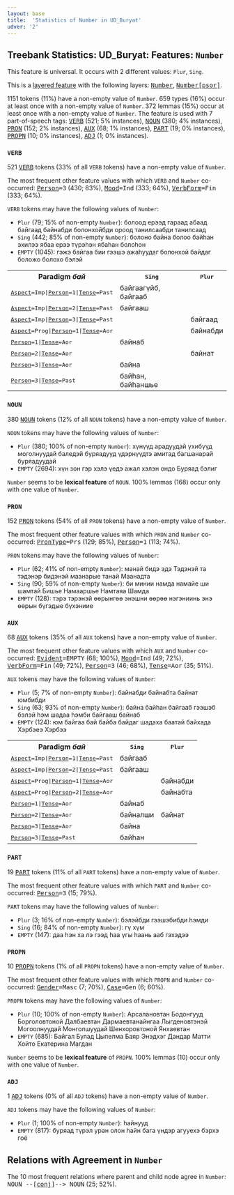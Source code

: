 ```yaml
---
layout: base
title:  'Statistics of Number in UD_Buryat'
udver: '2'
---
```


## Treebank Statistics: UD_Buryat: Features: `Number`

This feature is universal.
It occurs with 2 different values: `Plur`, `Sing`.

This is a <a href="../../u/overview/feat-layers.html">layered feature</a> with the following layers: <tt><a href="bxr-feat-Number.html">Number</a></tt>, <tt><a href="bxr-feat-Number-psor.html">Number[psor]</a></tt>.

1151 tokens (11%) have a non-empty value of `Number`.
659 types (16%) occur at least once with a non-empty value of `Number`.
372 lemmas (15%) occur at least once with a non-empty value of `Number`.
The feature is used with 7 part-of-speech tags: <tt><a href="bxr-pos-VERB.html">VERB</a></tt> (521; 5% instances), <tt><a href="bxr-pos-NOUN.html">NOUN</a></tt> (380; 4% instances), <tt><a href="bxr-pos-PRON.html">PRON</a></tt> (152; 2% instances), <tt><a href="bxr-pos-AUX.html">AUX</a></tt> (68; 1% instances), <tt><a href="bxr-pos-PART.html">PART</a></tt> (19; 0% instances), <tt><a href="bxr-pos-PROPN.html">PROPN</a></tt> (10; 0% instances), <tt><a href="bxr-pos-ADJ.html">ADJ</a></tt> (1; 0% instances).

### `VERB`

521 <tt><a href="bxr-pos-VERB.html">VERB</a></tt> tokens (33% of all `VERB` tokens) have a non-empty value of `Number`.

The most frequent other feature values with which `VERB` and `Number` co-occurred: <tt><a href="bxr-feat-Person.html">Person</a></tt><tt>=3</tt> (430; 83%), <tt><a href="bxr-feat-Mood.html">Mood</a></tt><tt>=Ind</tt> (333; 64%), <tt><a href="bxr-feat-VerbForm.html">VerbForm</a></tt><tt>=Fin</tt> (333; 64%).

`VERB` tokens may have the following values of `Number`:

* `Plur` (79; 15% of non-empty `Number`): болоод ерээд гараад абаад байгаад байнабди болонхойбди ороод танилсаабди танилсаад
* `Sing` (442; 85% of non-empty `Number`): болоно байна болоо байһан эхилээ ябаа ерээ түрэһэн ябаһан болоһон
* `EMPTY` (1045): гэжэ байгаа бии гээшэ ажаһуудаг болонхой байдаг боложо болохо бэлэй

<table>
  <tr><th>Paradigm <i>бай</i></th><th><tt>Sing</tt></th><th><tt>Plur</tt></th></tr>
  <tr><td><tt><tt><a href="bxr-feat-Aspect.html">Aspect</a></tt><tt>=Imp</tt>|<tt><a href="bxr-feat-Person.html">Person</a></tt><tt>=1</tt>|<tt><a href="bxr-feat-Tense.html">Tense</a></tt><tt>=Past</tt></tt></td><td>байгаагүйб, байгааб</td><td></td></tr>
  <tr><td><tt><tt><a href="bxr-feat-Aspect.html">Aspect</a></tt><tt>=Imp</tt>|<tt><a href="bxr-feat-Person.html">Person</a></tt><tt>=2</tt>|<tt><a href="bxr-feat-Tense.html">Tense</a></tt><tt>=Past</tt></tt></td><td>байгааш</td><td></td></tr>
  <tr><td><tt><tt><a href="bxr-feat-Aspect.html">Aspect</a></tt><tt>=Imp</tt>|<tt><a href="bxr-feat-Person.html">Person</a></tt><tt>=3</tt>|<tt><a href="bxr-feat-Tense.html">Tense</a></tt><tt>=Past</tt></tt></td><td></td><td>байгаад</td></tr>
  <tr><td><tt><tt><a href="bxr-feat-Aspect.html">Aspect</a></tt><tt>=Prog</tt>|<tt><a href="bxr-feat-Person.html">Person</a></tt><tt>=1</tt>|<tt><a href="bxr-feat-Tense.html">Tense</a></tt><tt>=Aor</tt></tt></td><td></td><td>байнабди</td></tr>
  <tr><td><tt><tt><a href="bxr-feat-Person.html">Person</a></tt><tt>=1</tt>|<tt><a href="bxr-feat-Tense.html">Tense</a></tt><tt>=Aor</tt></tt></td><td>байнаб</td><td></td></tr>
  <tr><td><tt><tt><a href="bxr-feat-Person.html">Person</a></tt><tt>=2</tt>|<tt><a href="bxr-feat-Tense.html">Tense</a></tt><tt>=Aor</tt></tt></td><td></td><td>байнат</td></tr>
  <tr><td><tt><tt><a href="bxr-feat-Person.html">Person</a></tt><tt>=3</tt>|<tt><a href="bxr-feat-Tense.html">Tense</a></tt><tt>=Aor</tt></tt></td><td>байна</td><td></td></tr>
  <tr><td><tt><tt><a href="bxr-feat-Person.html">Person</a></tt><tt>=3</tt>|<tt><a href="bxr-feat-Tense.html">Tense</a></tt><tt>=Past</tt></tt></td><td>байһан, байһаншье</td><td></td></tr>
</table>

### `NOUN`

380 <tt><a href="bxr-pos-NOUN.html">NOUN</a></tt> tokens (12% of all `NOUN` tokens) have a non-empty value of `Number`.

`NOUN` tokens may have the following values of `Number`:

* `Plur` (380; 100% of non-empty `Number`): хүнүүд арадуудай үхибүүд моголнуудай баледэй буряадууд үдэрнүүдтэ амитад багшанарай буряадуудай
* `EMPTY` (2694): хүн зон гэр хэлэ үедэ ажал хэлэн ондо Буряад бэлиг

`Number` seems to be **lexical feature** of `NOUN`. 100% lemmas (168) occur only with one value of `Number`.

### `PRON`

152 <tt><a href="bxr-pos-PRON.html">PRON</a></tt> tokens (54% of all `PRON` tokens) have a non-empty value of `Number`.

The most frequent other feature values with which `PRON` and `Number` co-occurred: <tt><a href="bxr-feat-PronType.html">PronType</a></tt><tt>=Prs</tt> (129; 85%), <tt><a href="bxr-feat-Person.html">Person</a></tt><tt>=1</tt> (113; 74%).

`PRON` tokens may have the following values of `Number`:

* `Plur` (62; 41% of non-empty `Number`): манай бидэ эдэ Тэдэнэй та тэдэнэр бидэнэй маанарые танай Маанадта
* `Sing` (90; 59% of non-empty `Number`): би минии намда намайе ши шамтай Бишье Намааршье Намтаяа Шамда
* `EMPTY` (128): тэрэ тэрэнэй өөрынгөө энэшни өөрөө нэгэниинь энэ өөрын бүгэдые бүхэниие

### `AUX`

68 <tt><a href="bxr-pos-AUX.html">AUX</a></tt> tokens (35% of all `AUX` tokens) have a non-empty value of `Number`.

The most frequent other feature values with which `AUX` and `Number` co-occurred: <tt><a href="bxr-feat-Evident.html">Evident</a></tt><tt>=EMPTY</tt> (68; 100%), <tt><a href="bxr-feat-Mood.html">Mood</a></tt><tt>=Ind</tt> (49; 72%), <tt><a href="bxr-feat-VerbForm.html">VerbForm</a></tt><tt>=Fin</tt> (49; 72%), <tt><a href="bxr-feat-Person.html">Person</a></tt><tt>=3</tt> (46; 68%), <tt><a href="bxr-feat-Tense.html">Tense</a></tt><tt>=Aor</tt> (35; 51%).

`AUX` tokens may have the following values of `Number`:

* `Plur` (5; 7% of non-empty `Number`): байнабди байнабта байнат юмбибди
* `Sing` (63; 93% of non-empty `Number`): байна байһан байгааб гээшэб бэлэй һэм шадаа һэмби байгааш байнаб
* `EMPTY` (124): юм байгаа бай байба байдаг шадаха баатай байхада Хэрбэеэ Хэрбээ

<table>
  <tr><th>Paradigm <i>бай</i></th><th><tt>Sing</tt></th><th><tt>Plur</tt></th></tr>
  <tr><td><tt><tt><a href="bxr-feat-Aspect.html">Aspect</a></tt><tt>=Imp</tt>|<tt><a href="bxr-feat-Person.html">Person</a></tt><tt>=1</tt>|<tt><a href="bxr-feat-Tense.html">Tense</a></tt><tt>=Past</tt></tt></td><td>байгааб</td><td></td></tr>
  <tr><td><tt><tt><a href="bxr-feat-Aspect.html">Aspect</a></tt><tt>=Imp</tt>|<tt><a href="bxr-feat-Person.html">Person</a></tt><tt>=2</tt>|<tt><a href="bxr-feat-Tense.html">Tense</a></tt><tt>=Past</tt></tt></td><td>байгааш</td><td></td></tr>
  <tr><td><tt><tt><a href="bxr-feat-Aspect.html">Aspect</a></tt><tt>=Prog</tt>|<tt><a href="bxr-feat-Person.html">Person</a></tt><tt>=1</tt>|<tt><a href="bxr-feat-Tense.html">Tense</a></tt><tt>=Aor</tt></tt></td><td></td><td>байнабди</td></tr>
  <tr><td><tt><tt><a href="bxr-feat-Aspect.html">Aspect</a></tt><tt>=Prog</tt>|<tt><a href="bxr-feat-Person.html">Person</a></tt><tt>=2</tt>|<tt><a href="bxr-feat-Tense.html">Tense</a></tt><tt>=Aor</tt></tt></td><td></td><td>байнабта</td></tr>
  <tr><td><tt><tt><a href="bxr-feat-Person.html">Person</a></tt><tt>=1</tt>|<tt><a href="bxr-feat-Tense.html">Tense</a></tt><tt>=Aor</tt></tt></td><td>байнаб</td><td></td></tr>
  <tr><td><tt><tt><a href="bxr-feat-Person.html">Person</a></tt><tt>=2</tt>|<tt><a href="bxr-feat-Tense.html">Tense</a></tt><tt>=Aor</tt></tt></td><td>байналши</td><td>байнат</td></tr>
  <tr><td><tt><tt><a href="bxr-feat-Person.html">Person</a></tt><tt>=3</tt>|<tt><a href="bxr-feat-Tense.html">Tense</a></tt><tt>=Aor</tt></tt></td><td>байна</td><td></td></tr>
  <tr><td><tt><tt><a href="bxr-feat-Person.html">Person</a></tt><tt>=3</tt>|<tt><a href="bxr-feat-Tense.html">Tense</a></tt><tt>=Past</tt></tt></td><td>байһан</td><td></td></tr>
</table>

### `PART`

19 <tt><a href="bxr-pos-PART.html">PART</a></tt> tokens (11% of all `PART` tokens) have a non-empty value of `Number`.

The most frequent other feature values with which `PART` and `Number` co-occurred: <tt><a href="bxr-feat-Person.html">Person</a></tt><tt>=3</tt> (15; 79%).

`PART` tokens may have the following values of `Number`:

* `Plur` (3; 16% of non-empty `Number`): бэлэйбди гээшэбибди һэмди
* `Sing` (16; 84% of non-empty `Number`): гү хүм
* `EMPTY` (147): даа һэн ха лэ гээд һаа үгы һаань ааб гэхэдээ

### `PROPN`

10 <tt><a href="bxr-pos-PROPN.html">PROPN</a></tt> tokens (1% of all `PROPN` tokens) have a non-empty value of `Number`.

The most frequent other feature values with which `PROPN` and `Number` co-occurred: <tt><a href="bxr-feat-Gender.html">Gender</a></tt><tt>=Masc</tt> (7; 70%), <tt><a href="bxr-feat-Case.html">Case</a></tt><tt>=Gen</tt> (6; 60%).

`PROPN` tokens may have the following values of `Number`:

* `Plur` (10; 100% of non-empty `Number`): Арсалановтан Бодонгууд Борголовтоной Далбаевтан Дармаевтанайнгаа Лыгденовтэнэй Могоолнуудай Монголшуудай Шенхоровтоной Янхаевтан
* `EMPTY` (685): Байгал Булад Цыпелма Баяр Энэдхэг Дандар Матти Хойто Екатерина Магдан

`Number` seems to be **lexical feature** of `PROPN`. 100% lemmas (10) occur only with one value of `Number`.

### `ADJ`

1 <tt><a href="bxr-pos-ADJ.html">ADJ</a></tt> tokens (0% of all `ADJ` tokens) have a non-empty value of `Number`.

`ADJ` tokens may have the following values of `Number`:

* `Plur` (1; 100% of non-empty `Number`): һайнууд
* `EMPTY` (817): буряад түрэл уран олон һайн бага үндэр агууехэ бэрхэ гоё

## Relations with Agreement in `Number`

The 10 most frequent relations where parent and child node agree in `Number`:
<tt>NOUN --[<tt><a href="bxr-dep-conj.html">conj</a></tt>]--> NOUN</tt> (25; 52%).


